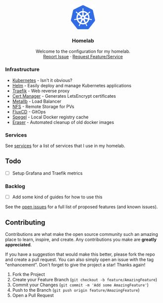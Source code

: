 <!-- PROJECT LOGO -->
<br />
<div align="center">
  <a href="https://git.fascinated.cc/Fascinated/homelab">
    <img src="images/logo.png" alt="Logo" width="80" height="80">
  </a>

<h3 align="center">Homelab</h3>
  <p align="center">
    Welcome to the configuration for my homelab.
    <br />
    <a href="https://git.fascinated.cc/Fascinated/home-ops/issues">Report Issue</a>
    ·
    <a href="https://git.fascinated.cc/Fascinated/home-ops/issues">Request Feature/Service</a>

  </p>
</div>

### Infrastructure

- [Kubernetes][k8s] - Isn't it obvious?
- [Helm][helm] - Easily deploy and manage Kubernetes applications
- [Traefik][traefik] - Web reverse proxy
- [Cert Manager][cert-manager] - Generates LetsEncrypt certificates
- [Metallb][metallb] - Load Balancer
- [NFS][nfs] - Remote Storage for PVs
- [FluxCD][fluxcd] - GitOps
- [Spegel][spegel] - Local Docker registry cache
- [Eraser][eraser] - Automated cleanup of old docker images

### Services

See [services](./kubernetes/apps/production/) for a list of services that I use in my homelab.

<!-- TODO -->

## Todo

- [ ] Setup Grafana and Traefik metrics

### Backlog

- [ ] Add some kind of guides for how to use this

See the [open issues](https://git.fascinated.cc/Fascinated/home-ops/issues) for a full list of proposed features (and known issues).

<!-- CONTRIBUTING -->

## Contributing

Contributions are what make the open source community such an amazing place to learn, inspire, and create. Any contributions you make are **greatly appreciated**.

If you have a suggestion that would make this better, please fork the repo and create a pull request. You can also simply open an issue with the tag "enhancement".
Don't forget to give the project a star! Thanks again!

1. Fork the Project
2. Create your Feature Branch (`git checkout -b feature/AmazingFeature`)
3. Commit your Changes (`git commit -m 'Add some AmazingFeature'`)
4. Push to the Branch (`git push origin feature/AmazingFeature`)
5. Open a Pull Request

<!-- MARKDOWN LINKS & IMAGES -->
<!-- https://www.markdownguide.org/basic-syntax/#reference-style-links -->

[fluxcd]: https://fluxcd.io/
[k8s]: https://kubernetes.io/
[helm]: https://helm.sh/
[traefik]: https://traefik.io/
[cert-manager]: https://cert-manager.io/
[metallb]: https://metallb.org/
[nfs]: https://github.com/kubernetes-sigs/nfs-subdir-external-provisioner/
[spegel]: https://github.com/spegel-org/spegel/
[eraser]: https://github.com/eraser-dev/eraser/
